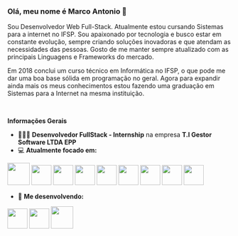 ### Olá, meu nome é Marco Antonio 👋
Sou Desenvolvedor Web Full-Stack. Atualmente
estou cursando Sistemas para a internet
no IFSP. Sou apaixonado por tecnologia e busco estar em
constante evolução, sempre criando soluções inovadoras
e que atendam as necessidades das pessoas. Gosto de me manter sempre atualizado com as principais Linguagens e Frameworks do mercado.

Em 2018 conclui um curso técnico em Informática no IFSP, o que pode me dar uma boa base sólida em programação no geral. Agora para expandir
ainda mais os meus conhecimentos estou fazendo uma graduação em Sistemas para a Internet na mesma instituição.

<br>

**Informações Gerais**

- 👨🏻‍💻  **Desenvolvedor FullStack - Internship** na empresa **T.I Gestor Software LTDA EPP**
- 💻  **Atualmente focado em:**
<div>
 <img width="50" heigth="50" src="https://cdn.jsdelivr.net/gh/devicons/devicon/icons/vuejs/vuejs-original.svg" /> 
 <img width="45" heigth="30" src="https://cdn.jsdelivr.net/gh/devicons/devicon/icons/vuetify/vuetify-original.svg" /> 
 <img width="45" heigth="30" src="https://cdn.jsdelivr.net/gh/devicons/devicon/icons/nuxtjs/nuxtjs-original.svg" />
 <img width="45" heigth="30" src="https://cdn.jsdelivr.net/gh/devicons/devicon/icons/sass/sass-original.svg" />
 <img width="45" heigth="30" src="https://cdn.jsdelivr.net/gh/devicons/devicon/icons/react/react-original.svg" />
 <img width="45" heigth="30" src="https://cdn.jsdelivr.net/gh/devicons/devicon/icons/bootstrap/bootstrap-original.svg" />      
 <img width="45" heigth="30" src="https://blog.kakaocdn.net/dn/bJnCEB/btrwJwIaH3z/K0E3JkariSbVpxDywoWw11/img.png" />
 <img width="45" heigth="30" src="https://cdn.jsdelivr.net/gh/devicons/devicon/icons/java/java-original.svg" />          
 <img width="45" heigth="30" src="https://cdn.jsdelivr.net/gh/devicons/devicon/icons/spring/spring-original.svg" />

 - 📝 **Me desenvolvendo:**
 <img width="45" heigth="30" src="https://cdn.jsdelivr.net/gh/devicons/devicon/icons/typescript/typescript-original.svg" />
 <img width="45" heigth="30" src="https://icon.icepanel.io/Technology/svg/Ruby-on-Rails.svg" />
 <img width="50" heigth="50" src="https://cdn.jsdelivr.net/gh/devicons/devicon/icons/docker/docker-original.svg" />
          

</div>

          
          
           
